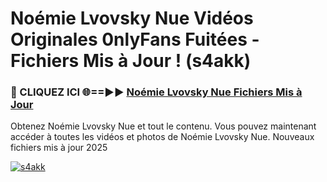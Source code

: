 # Noémie Lvovsky Nue Vidéos Originales 0nlyFans Fuitées - Fichiers Mis à Jour ! (s4akk)

<h3>🔴 CLIQUEZ ICI 🌐==►► <a href="https://tinyurl.com/2pmr4ezf" rel="nofollow">Noémie Lvovsky Nue Fichiers Mis à Jour</a></h3>

Obtenez Noémie Lvovsky Nue et tout le contenu. Vous pouvez maintenant accéder à toutes les vidéos et photos de Noémie Lvovsky Nue. Nouveaux fichiers mis à jour 2025

[![s4akk](https://i.imgur.com/6SNvagu.gif)](https://tinyurl.com/2pmr4ezf)
